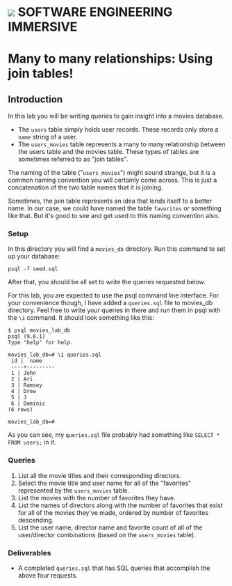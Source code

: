 # ![](https://ga-dash.s3.amazonaws.com/production/assets/logo-9f88ae6c9c3871690e33280fcf557f33.png)  SOFTWARE ENGINEERING IMMERSIVE

# Many to many relationships: Using join tables!

## Introduction

In this lab you will be writing queries to gain insight into a movies database.

- The `users` table simply holds user records. These records only store a `name` string of a user. 
- The `users_movies` table represents a many to many relationship between the users table and the movies table. These types of tables are sometimes referred to as "join tables". 

The naming of the table ("`users_movies`") might sound strange, but it is a common naming convention you will certainly come across. This is just a concatenation of the two table names that it is joining. 

Sometimes, the join table represents an idea that lends itself to a better name. In our case, we could have named the table `favorites` or something like that. But it's good to see and get used to this naming convention also.

### Setup

In this directory you will find a `movies_db` directory. Run this command to set up your database:

```
psql -f seed.sql
```

After that, you should be all set to write the queries requested below.

For this lab, you are expected to use the psql command line interface. For your convenience though, I have added a `queries.sql` file to movies_db directory. Feel free to write your queries in there and run them in psql with the `\i` command. It should look something like this:

```
$ psql movies_lab_db
psql (9.6.1)
Type "help" for help.

movies_lab_db=# \i queries.sql
 id |  name
 ----+---------
 1 | John
 2 | Ari
 3 | Ramsey
 4 | Drew
 5 | J
 6 | Dominic
(6 rows)

movies_lab_db=#
```

As you can see, my `queries.sql` file probably had something like `SELECT * FROM users;` in it.

### Queries

1. List all the movie titles and their corresponding directors.
2. Select the movie title and user name for all of the "favorites" represented by the `users_movies` table.
3. List the movies with the number of favorites they have.
4. List the names of directors along with the number of favorites that exist for all of the movies they've made, ordered by number of favorites descending.
5. List the user name, director name and favorite count of all of the user/director combinations (based on the `users_movies` table).

### Deliverables

- A completed `queries.sql` that has SQL queries that accomplish the above four requests.
